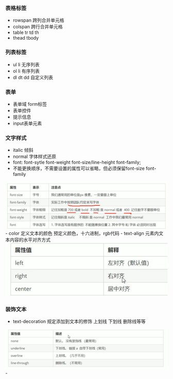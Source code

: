 ### 表格标签
- rowspan 跨列合并单元格
- colspan 跨行合并单元格
- table tr td th
- thead tbody
### 列表标签
- ul li 无序列表
- ol li 有序列表
- dl dt dd 自定义列表
### 表单
- 表单域 form标签 
- 表单控件 
- 提示信息 
- input表单元素

### 文字样式
- italic 倾斜
- normal 字体样式还原
- font: font-sytle font-weight font-size/line-height font-family;
- 不能更换顺序，不需要设置的属性可以省略，但必须保留font-size font-family   
<img src="../img/3_13.png" alt="">
- color 定义文本的颜色 预定义颜色，十六进制，rgb代码
- text-align 元素内文本内容的水平对齐方式
<img src="../img/3_13_2.png" alt="" >

### 装饰文本
- text-decoration 规定添加到文本的修饰 上划线 下划线 删除线等等
<img src="../img/3_14_1.png" alt="" >
- 
